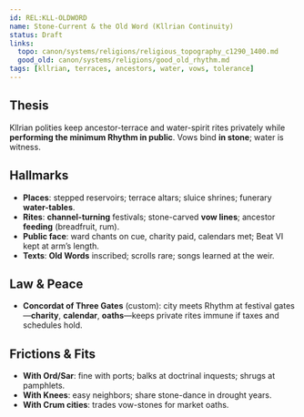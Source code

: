 ```yaml
---
id: REL:KLL-OLDWORD
name: Stone-Current & the Old Word (Kllrian Continuity)
status: Draft
links:
  topo: canon/systems/religions/religious_topography_c1290_1400.md
  good_old: canon/systems/religions/good_old_rhythm.md
tags: [kllrian, terraces, ancestors, water, vows, tolerance]
---
```


## Thesis
Kllrian polities keep ancestor-terrace and water-spirit rites privately while **performing the minimum Rhythm in public**. Vows bind **in stone**; water is witness.

## Hallmarks
- **Places**: stepped reservoirs; terrace altars; sluice shrines; funerary **water-tables**.  
- **Rites**: **channel-turning** festivals; stone-carved **vow lines**; ancestor **feeding** (breadfruit, rum).  
- **Public face**: ward chants on cue, charity paid, calendars met; Beat VI kept at arm’s length.  
- **Texts**: **Old Words** inscribed; scrolls rare; songs learned at the weir.

## Law & Peace
- **Concordat of Three Gates** (custom): city meets Rhythm at festival gates—**charity**, **calendar**, **oaths**—keeps private rites immune if taxes and schedules hold.

## Frictions & Fits
- **With Ord/Sar**: fine with ports; balks at doctrinal inquests; shrugs at pamphlets.  
- **With Knees**: easy neighbors; share stone-dance in drought years.  
- **With Crum cities**: trades vow-stones for market oaths.